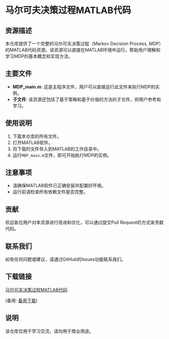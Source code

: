 # 马尔可夫决策过程MATLAB代码

## 资源描述

本仓库提供了一个完整的马尔可夫决策过程（Markov Decision Process, MDP）的MATLAB代码资源。该资源可以直接在MATLAB环境中运行，帮助用户理解和学习MDP的基本概念和实现方法。

## 主要文件

- **MDP_main.m**: 这是主程序文件，用户可以直接运行此文件来执行MDP的实例。
- **子文件**: 该资源还包括了基于策略和基于价值的方法的子文件，供用户参考和学习。

## 使用说明

1. 下载本仓库的所有文件。
2. 打开MATLAB软件。
3. 将下载的文件导入到MATLAB的工作目录中。
4. 运行`MDP_main.m`文件，即可开始执行MDP的实例。

## 注意事项

- 请确保MATLAB软件已正确安装并配置好环境。
- 运行前请检查所有依赖文件是否完整。

## 贡献

欢迎各位用户对本资源进行改进和优化，可以通过提交Pull Request的方式来贡献代码。

## 联系我们

如有任何问题或建议，请通过GitHub的Issues功能联系我们。

## 下载链接
[马尔可夫决策过程MATLAB代码](https://pan.quark.cn/s/bb3d1770cd88) 

(备用: [备用下载](https://pan.baidu.com/s/14Ak8brV77P4l3v_cwByTWw?pwd=1234))

## 说明

该仓库仅用于学习交流，请勿用于商业用途。
